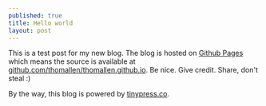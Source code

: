 ```yaml
---
published: true
title: Hello world
layout: post
---
```

This is a test post for my new blog. The blog is hosted on [Github Pages](http://pages.github.com/) which means the source is available at [github.com/thomallen/thomallen.github.io](http://github.com/thomallen/thomallen.github.io). Be nice. Give credit. Share, don't steal :)

By the way, this blog is powered by [tinypress.co](https://tinypress.co).